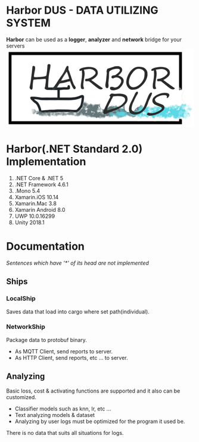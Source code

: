 # Harbor DUS - DATA UTILIZING SYSTEM
**Harbor** can be used as a **logger**, **analyzer** and **network** bridge for your servers  
![Logo](./logo.png)
# Harbor(.NET Standard 2.0) Implementation
1. .NET Core & .NET 5 
2. .NET Framework 4.6.1
3. .Mono 5.4
4. Xamarin.iOS 10.14
5. Xamarin.Mac 3.8
6. Xamarin Android 8.0
7. UWP 10.0.16299
8. Unity 2018.1

# Documentation

_Sentences which have '*' of its head are not implemented_

## Ships
### LocalShip
Saves data that load into cargo where set path(individual).  
### NetworkShip 
Package data to protobuf binary.
* As MQTT Client, send reports to server.
* As HTTP Client, send reports, etc ... to server.

## Analyzing
Basic loss, cost & activating functions are supported and it also can be customized.
* Classifier models such as knn, lr, etc ...
* Text analyzing models & dataset
* Analyzing by user logs must be optimized for the program it used be.  

There is no data that suits all situations for logs.
